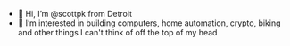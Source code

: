 - 👋 Hi, I’m @scottpk from Detroit
- 👀 I’m interested in building computers, home automation, crypto, biking and other things I can't think of off the top of my head

